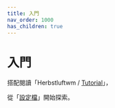 ```yaml
---
title: 入門
nav_order: 1000
has_children: true
---
```


# 入門

搭配閱讀「Herbstluftwm / [Tutorial](https://herbstluftwm.org/tutorial.html#_first_start)」，

從「[設定檔](https://samwhelp.github.io/note-about-herbstluftwm/read/config.html)」開始探索。
